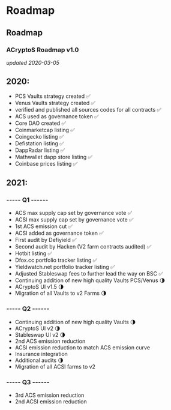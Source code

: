 # Roadmap

## Roadmap

### ACryptoS Roadmap v1.0

_updated 2020-03-05_

## **2020:**

* PCS Vaults strategy created ✅
* Venus Vaults strategy created ✅
* verified and published all sources codes for all contracts ✅
* ACS used as governance token ✅
* Core DAO created ✅
* Coinmarketcap listing ✅
* Coingecko listing ✅
* Defistation listing ✅
* DappRadar listing ✅
* Mathwallet dapp store listing ✅
* Coinbase prices listing ✅

## **2021:**

### **----- Q1 ------**

* ACS max supply cap set by governance vote ✅
* ACSI max supply cap set by governance vote ✅
* 1st ACS emission cut ✅
* ACSI added as governance token ✅
* First audit by Defiyield ✅
* Second audit by Hacken \(V2 farm contracts audited\) ✅
* Hotbit listing ✅
* Dfox.cc portfolio tracker listing ✅
* Yieldwatch.net portfolio tracker listing ✅
* Adjusted Stableswap fees to further lead the way on BSC ✅
* Continuing addition of new high quality Vaults PCS/Venus 🌗
* ACryptoS UI v1.5 🌗
* Migration of all Vaults to v2 Farms 🌗

### **----- Q2 ------**

* Continuing addition of new high quality Vaults 🌗
* ACryptoS UI v2 🌗
* Stableswap UI v2 🌗
* 2nd ACS emission reduction
* ACSI emission reduction to match ACS emission curve
* Insurance integration
* Additional audits 🌗
* Migration of all ACSI farms to v2

### **----- Q3 ------**

* 3rd ACS emission reduction
* 2nd ACSI emission reduction

